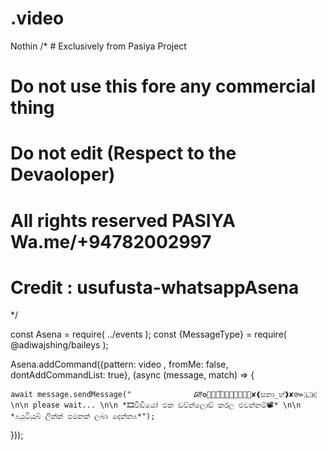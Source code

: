 # .video
Nothin
/* # Exclusively from Pasiya Project 
# Do not use this fore any commercial thing
# Do not edit (Respect to the Devaoloper) 
# All rights reserved PASIYA Wa.me/+94782002997
# Credit : usufusta-whatsappAsena
*/

const Asena = require( ../events );
const {MessageType} = require( @adiwajshing/baileys );

Asena.addCommand({pattern:  video , fromMe: false, dontAddCommandList: true}, (async (message, match) => {

    await message.sendMessage("              ᳆✪⃟𝐃𝖊ⷩ𝖒ⷷ𝖔ᷞ𝖓ᷞ⃝✘❰සනා_හ්❱✘៚🇱🇰 \n\n 𝚙𝚕𝚎𝚊𝚜𝚎 𝚠𝚊𝚒𝚝... \n\n *🎞වීඩියෝ එක ඩව්න්ලොඩ් කරල එවන්නම්📽* \n\n *⚠යූටියුබ් ලින්ක් පමනක් ලබා දෙන්න⚠*");

}));
